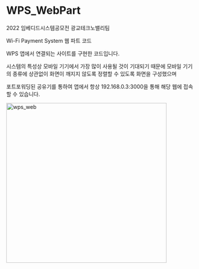 # WPS_WebPart
2022 임베디드시스템공모전 광교테크노밸리팀

Wi-Fi Payment System 웹 파트 코드

WPS 앱에서 연결되는 사이트를 구현한 코드입니다. 

시스템의 특성상 모바일 기기에서 가장 많이 사용될 것이 기대되기 때문에 
모바일 기기의 종류에 상관없이 화면이 깨지지 않도록 정렬할 수 있도록 화면을 구성했으며

포트포워딩된 공유기를 통하여 앱에서 항상 192.168.0.3:3000을 통해 해당 웹에 접속 할 수 있습니다.

<img width="425" alt="wps_web" src="https://user-images.githubusercontent.com/61150078/193004747-29612f00-1748-4616-999f-feeb0f95e856.png">
